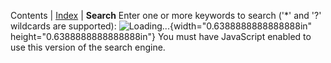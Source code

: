 Contents | [Index](rapise_kwindex.md) |
**Search**
Enter one or more keywords to search ('\*' and '?' wildcards are
supported):
![Loading...](./img/rapise_ftsearch1.gif){width="0.6388888888888888in"
height="0.6388888888888888in"}
You must have JavaScript enabled to use this version of the search
engine.

